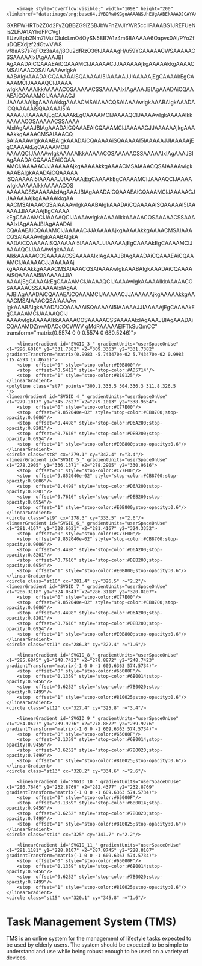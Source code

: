 <?xml version="1.0" encoding="utf-8"?>
<!-- Generator: Adobe Illustrator 21.0.0, SVG Export Plug-In . SVG Version: 6.00 Build 0)  -->
<svg version="1.1" xmlns="http://www.w3.org/2000/svg" xmlns:xlink="http://www.w3.org/1999/xlink" x="0px" y="0px"
	 viewBox="0 0 612 792" style="enable-background:new 0 0 612 792;" xml:space="preserve">
<style type="text/css">
	.st0{opacity:0.85;fill:#65000F;}
	.st1{opacity:0.85;fill:#E0B800;}
	.st2{opacity:0.85;fill:#C67C00;}
	.st3{opacity:0.85;fill:#810025;}
	.st4{fill:#FFFFFF;}
	.st5{fill:url(#SVGID_1_);}
	.st6{fill:url(#SVGID_2_);}
	.st7{fill:none;stroke:url(#SVGID_3_);stroke-miterlimit:10;}
	.st8{fill:url(#SVGID_4_);}
	.st9{fill:url(#SVGID_5_);}
	.st10{fill:url(#SVGID_6_);}
	.st11{fill:url(#SVGID_7_);}
	.st12{fill:url(#SVGID_8_);}
	.st13{fill:url(#SVGID_9_);}
	.st14{fill:url(#SVGID_10_);}
	.st15{fill:url(#SVGID_11_);}
</style>
<g id="Outside">
	
		<image style="overflow:visible;" width="1098" height="200" xlink:href="data:image/png;base64,iVBORw0KGgoAAAANSUhEUgAABEkAAADJCAYAAADfGmyGAAAACXBIWXMAABPWAAAT1gGxNhB1AAAA
GXRFWHRTb2Z0d2FyZQBBZG9iZSBJbWFnZVJlYWR5ccllPAAABS1JREFUeNrs2LFJA1AYhdFPCVgI
EUzvBpb2Nm7lMuIQluIcLmO4OySN58B7A1z4m68AAAAA6Oapvs0Al/PYoZfuDQEXdjzf2dGtwVW8
vf8aAS7s7qFOz3aAa/j8Ou2dfRzO36tJAAAAgH/u59YGAAAAACWSAAAAACSSAAAAAIxIAgAAAJBI
AgAAADAiCQAAAEAiCQAAAMCIJAAAAACJJAAAAAAjkgAAAAAkkgAAAACMSAIAAACQSAIAAAAwIgkA
AABAIgkAAADAiCQAAAAAiSQAAAAAI5IAAAAAJJIAAAAAjEgCAAAAkEgCAAAAMCIJAAAAQCIJAAAA
wIgkAAAAAIkkAAAAACOSAAAAACSSAAAAAIxIAgAAAJBIAgAAADAiCQAAAEAiCQAAAMCIJAAAAACJ
JAAAAAAjkgAAAAAkkgAAAACMSAIAAACQSAIAAAAwIgkAAABAIgkAAADAiCQAAAAAiSQAAAAAI5IA
AAAAJJIAAAAAjEgCAAAAkEgCAAAAMCIJAAAAQCIJAAAAwIgkAAAAAIkkAAAAACOSAAAAACSSAAAA
AIxIAgAAAJBIAgAAADAiCQAAAEAiCQAAAMCIJAAAAACJJAAAAAAjkgAAAAAkkgAAAACMSAIAAACQ
SAIAAAAwIgkAAABAIgkAAADAiCQAAAAAiSQAAAAAI5IAAAAAJJIAAAAAjEgCAAAAkEgCAAAAMCIJ
AAAAQCIJAAAAwIgkAAAAAIkkAAAAACOSAAAAACSSAAAAAIxIAgAAAJBIAgAAADAiCQAAAEAiCQAA
AMCIJAAAAACJJAAAAAAjkgAAAAAkkgAAAACMSAIAAACQSAIAAAAwIgkAAABAIgkAAADAiCQAAAAA
iSQAAAAAI5IAAAAAJJIAAAAAjEgCAAAAkEgCAAAAMCIJAAAAQCIJAAAAwIgkAAAAAIkkAAAAACOS
AAAAACSSAAAAAIxIAgAAAJBIAgAAADAiCQAAAEAiCQAAAMCIJAAAAACJJAAAAAAjkgAAAAAkkgAA
AACMSAIAAACQSAIAAAAwIgkAAABAIgkAAADAiCQAAAAAiSQAAAAAI5IAAAAAJJIAAAAAjEgCAAAA
kEgCAAAAMCIJAAAAQCIJAAAAwIgkAAAAAIkkAAAAACOSAAAAACSSAAAAAIxIAgAAAJBIAgAAADAi
CQAAAEAiCQAAAMCIJAAAAACJJAAAAAAjkgAAAAAkkgAAAACMSAIAAACQSAIAAAAwIgkAAABAIgkA
AADAiCQAAAAAiSQAAAAAI5IAAAAAJJIAAAAAjEgCAAAAkEgCAAAAMCIJAAAAQCIJAAAAwIgkAAAA
AIkkAAAAACOSAAAAACSSAAAAAIxIAgAAAJBIAgAAADAiCQAAAEAiCQAAAMCIJAAAAACJJAAAAAAj
kgAAAAAkkgAAAACMSAIAAACQSAIAAAAwIgkAAABAIgkAAADAiCQAAAAAiSQAAAAAI5IAAAAAJJIA
AAAAjEgCAAAAkEgCAAAAMCIJAAAAQCIJAAAAwIgkAAAAAIkkAAAAACOSAAAAACSSAAAAAIxIAgAA
AJBIAgAAADAiCQAAAEAiCQAAAMCIJAAAAACJJAAAAAAjkgAAAAAkkgAAAACMSAIAAACQSAIAAAAw
IgkAAABAIgkAAADAiCQAAAAAiSQAAAAAI5IAAAAAJJIAAAAAjEgCAAAAkEgCAAAAMCIJAAAAQCIJ
AAAAwIgkAAAAAIkkAAAAACOSAAAAACSSAAAAAIxIAgAAAJBIAgAAADAiCQAAAMDZnwADAOcOCWWV
gMdRAAAAAElFTkSuQmCC" transform="matrix(0.5574 0 0 0.5574 0 680.5246)">
	</image>
	<circle class="st0" cx="288.5" cy="305.3" r="47"/>
	<circle class="st1" cx="320.8" cy="352.3" r="47"/>
	<circle class="st2" cx="329.5" cy="321.8" r="47"/>
	<circle class="st3" cx="282.5" cy="342.8" r="47"/>
	<circle class="st4" cx="304.9" cy="332.9" r="47"/>
</g>
<g id="Inside">
	<linearGradient id="SVGID_1_" gradientUnits="userSpaceOnUse" x1="286.3118" y1="361.2865" x2="286.3118" y2="345.7627">
		<stop  offset="0" style="stop-color:#C77E00"/>
		<stop  offset="9.852040e-02" style="stop-color:#CB8700;stop-opacity:0.9606"/>
		<stop  offset="0.4498" style="stop-color:#D6A200;stop-opacity:0.8201"/>
		<stop  offset="0.7616" style="stop-color:#DEB200;stop-opacity:0.6954"/>
		<stop  offset="1" style="stop-color:#E0B800;stop-opacity:0.6"/>
	</linearGradient>
	<circle class="st5" cx="286.3" cy="353.5" r="7.8"/>
	<linearGradient id="SVGID_2_" gradientUnits="userSpaceOnUse" x1="326.1539" y1="320.0207" x2="326.1539" y2="303.769">
		<stop  offset="0" style="stop-color:#65000F"/>
		<stop  offset="0.1359" style="stop-color:#6B0014;stop-opacity:0.9456"/>
		<stop  offset="0.6252" style="stop-color:#7B0020;stop-opacity:0.7499"/>
		<stop  offset="1" style="stop-color:#810025;stop-opacity:0.6"/>
	</linearGradient>
	<circle class="st6" cx="326.2" cy="311.9" r="8.1"/>
	<path class="st4" d="M337.4,307.3c0.9,1.3,1.4,2.9,1.4,4.6c0,4.5-3.6,8.1-8.1,8.1s-8.1-3.6-8.1-8.1c0-4.5,3.6-8.1,8.1-8.1
		C333.5,303.8,336,305.2,337.4,307.3"/>
	
		<linearGradient id="SVGID_3_" gradientUnits="userSpaceOnUse" x1="296.6016" y1="331.7382" x2="309.3363" y2="331.7382" gradientTransform="matrix(0.9983 -5.743470e-02 5.743470e-02 0.9983 -15.4593 17.8676)">
		<stop  offset="0" style="stop-color:#E0B800"/>
		<stop  offset="0.5412" style="stop-color:#AD5714"/>
		<stop  offset="1" style="stop-color:#810125"/>
	</linearGradient>
	<polyline class="st7" points="300.1,333.5 304,336.3 311.8,326.5 	"/>
	<linearGradient id="SVGID_4_" gradientUnits="userSpaceOnUse" x1="279.1013" y1="345.7627" x2="279.1013" y2="338.9654">
		<stop  offset="0" style="stop-color:#C77E00"/>
		<stop  offset="9.852040e-02" style="stop-color:#CB8700;stop-opacity:0.9606"/>
		<stop  offset="0.4498" style="stop-color:#D6A200;stop-opacity:0.8201"/>
		<stop  offset="0.7616" style="stop-color:#DEB200;stop-opacity:0.6954"/>
		<stop  offset="1" style="stop-color:#E0B800;stop-opacity:0.6"/>
	</linearGradient>
	<circle class="st8" cx="279.1" cy="342.4" r="3.4"/>
	<linearGradient id="SVGID_5_" gradientUnits="userSpaceOnUse" x1="278.2905" y1="336.1371" x2="278.2905" y2="330.9616">
		<stop  offset="0" style="stop-color:#C77E00"/>
		<stop  offset="9.852040e-02" style="stop-color:#CB8700;stop-opacity:0.9606"/>
		<stop  offset="0.4498" style="stop-color:#D6A200;stop-opacity:0.8201"/>
		<stop  offset="0.7616" style="stop-color:#DEB200;stop-opacity:0.6954"/>
		<stop  offset="1" style="stop-color:#E0B800;stop-opacity:0.6"/>
	</linearGradient>
	<circle class="st9" cx="278.3" cy="333.5" r="2.6"/>
	<linearGradient id="SVGID_6_" gradientUnits="userSpaceOnUse" x1="281.4167" y1="328.6621" x2="281.4167" y2="324.3352">
		<stop  offset="0" style="stop-color:#C77E00"/>
		<stop  offset="9.852040e-02" style="stop-color:#CB8700;stop-opacity:0.9606"/>
		<stop  offset="0.4498" style="stop-color:#D6A200;stop-opacity:0.8201"/>
		<stop  offset="0.7616" style="stop-color:#DEB200;stop-opacity:0.6954"/>
		<stop  offset="1" style="stop-color:#E0B800;stop-opacity:0.6"/>
	</linearGradient>
	<circle class="st10" cx="281.4" cy="326.5" r="2.2"/>
	<linearGradient id="SVGID_7_" gradientUnits="userSpaceOnUse" x1="286.3118" y1="324.0543" x2="286.3118" y2="320.8107">
		<stop  offset="0" style="stop-color:#C77E00"/>
		<stop  offset="9.852040e-02" style="stop-color:#CB8700;stop-opacity:0.9606"/>
		<stop  offset="0.4498" style="stop-color:#D6A200;stop-opacity:0.8201"/>
		<stop  offset="0.7616" style="stop-color:#DEB200;stop-opacity:0.6954"/>
		<stop  offset="1" style="stop-color:#E0B800;stop-opacity:0.6"/>
	</linearGradient>
	<circle class="st11" cx="286.3" cy="322.4" r="1.6"/>
	
		<linearGradient id="SVGID_8_" gradientUnits="userSpaceOnUse" x1="285.6845" y1="248.7423" x2="278.8872" y2="248.7423" gradientTransform="matrix(-1 0 0 -1 609.6363 574.5734)">
		<stop  offset="0" style="stop-color:#65000F"/>
		<stop  offset="0.1359" style="stop-color:#6B0014;stop-opacity:0.9456"/>
		<stop  offset="0.6252" style="stop-color:#7B0020;stop-opacity:0.7499"/>
		<stop  offset="1" style="stop-color:#810025;stop-opacity:0.6"/>
	</linearGradient>
	<circle class="st12" cx="327.4" cy="325.8" r="3.4"/>
	
		<linearGradient id="SVGID_9_" gradientUnits="userSpaceOnUse" x1="284.0627" y1="239.9276" x2="278.8872" y2="239.9276" gradientTransform="matrix(-1 0 0 -1 609.6363 574.5734)">
		<stop  offset="0" style="stop-color:#65000F"/>
		<stop  offset="0.1359" style="stop-color:#6B0014;stop-opacity:0.9456"/>
		<stop  offset="0.6252" style="stop-color:#7B0020;stop-opacity:0.7499"/>
		<stop  offset="1" style="stop-color:#810025;stop-opacity:0.6"/>
	</linearGradient>
	<circle class="st13" cx="328.2" cy="334.6" r="2.6"/>
	
		<linearGradient id="SVGID_10_" gradientUnits="userSpaceOnUse" x1="286.7646" y1="232.8769" x2="282.4377" y2="232.8769" gradientTransform="matrix(-1 0 0 -1 609.6363 574.5734)">
		<stop  offset="0" style="stop-color:#65000F"/>
		<stop  offset="0.1359" style="stop-color:#6B0014;stop-opacity:0.9456"/>
		<stop  offset="0.6252" style="stop-color:#7B0020;stop-opacity:0.7499"/>
		<stop  offset="1" style="stop-color:#810025;stop-opacity:0.6"/>
	</linearGradient>
	<circle class="st14" cx="325" cy="341.7" r="2.2"/>
	
		<linearGradient id="SVGID_11_" gradientUnits="userSpaceOnUse" x1="291.1181" y1="228.8107" x2="287.8745" y2="228.8107" gradientTransform="matrix(-1 0 0 -1 609.6363 574.5734)">
		<stop  offset="0" style="stop-color:#65000F"/>
		<stop  offset="0.1359" style="stop-color:#6B0014;stop-opacity:0.9456"/>
		<stop  offset="0.6252" style="stop-color:#7B0020;stop-opacity:0.7499"/>
		<stop  offset="1" style="stop-color:#810025;stop-opacity:0.6"/>
	</linearGradient>
	<circle class="st15" cx="320.1" cy="345.8" r="1.6"/>
</g>
</svg>


# Task Management System (TMS)

TMS is an online system for the management of lifestyle tasks expected to be
used by elderly users. The system should be expected to be simple to understand
and use while being robust enough to be used on a variety of devices.